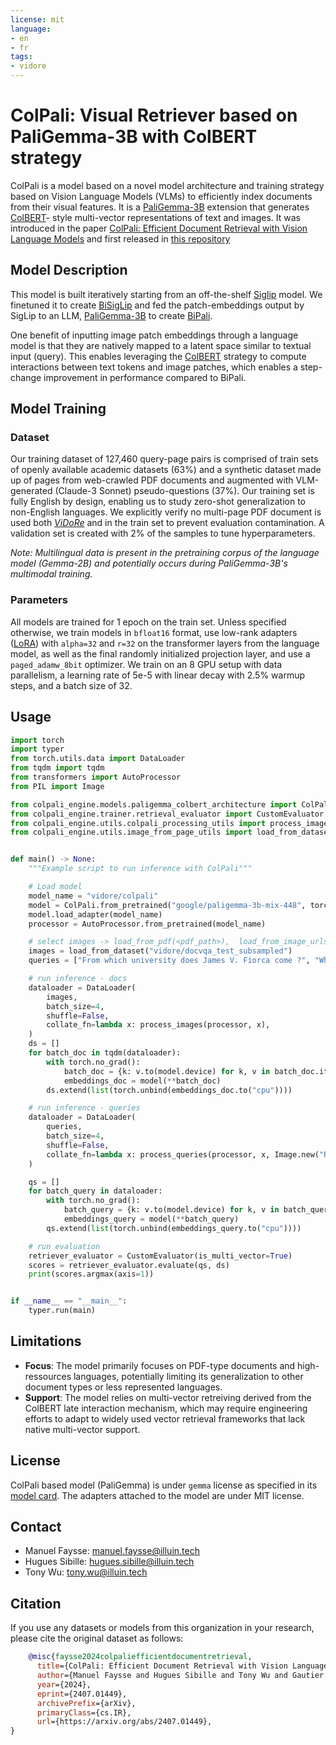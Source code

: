 ```yaml
---
license: mit
language:
- en
- fr
tags:
- vidore
---
```

# ColPali: Visual Retriever based on PaliGemma-3B with ColBERT strategy

ColPali is a model based on a novel model architecture and training strategy based on Vision Language Models (VLMs) to efficiently index documents from their visual features.
It is a [PaliGemma-3B](https://huggingface.co/google/paligemma-3b-mix-448) extension that generates [ColBERT](https://arxiv.org/abs/2004.12832)- style multi-vector representations of text and images. 
It was introduced in the paper [ColPali: Efficient Document Retrieval with Vision Language Models](https://arxiv.org/abs/2407.01449) and first released in [this repository](https://github.com/ManuelFay/colpali)

## Model Description

This model is built iteratively starting from an off-the-shelf [Siglip](https://huggingface.co/google/siglip-so400m-patch14-384) model. 
We finetuned it to create [BiSigLip](https://huggingface.co/vidore/bisiglip) and fed the patch-embeddings output by SigLip to an LLM, [PaliGemma-3B](https://huggingface.co/google/paligemma-3b-mix-448) to create [BiPali](https://huggingface.co/vidore/bipali). 

One benefit of inputting image patch embeddings through a language model is that they are natively mapped to a latent space similar to textual input (query). 
This enables leveraging the [ColBERT](https://arxiv.org/abs/2004.12832) strategy to compute interactions between text tokens and image patches, which enables a step-change improvement in performance compared to BiPali. 

## Model Training

### Dataset
Our training dataset of 127,460 query-page pairs is comprised of train sets of openly available academic datasets (63%) and a synthetic dataset made up of pages from web-crawled PDF documents and augmented with VLM-generated (Claude-3 Sonnet) pseudo-questions (37%). 
Our training set is fully English by design, enabling us to study zero-shot generalization to non-English languages. We explicitly verify no multi-page PDF document is used both [*ViDoRe*](https://huggingface.co/collections/vidore/vidore-benchmark-667173f98e70a1c0fa4db00d) and in the train set to prevent evaluation contamination. 
A validation set is created with 2% of the samples to tune hyperparameters.

*Note: Multilingual data is present in the pretraining corpus of the language model (Gemma-2B) and potentially occurs during PaliGemma-3B's multimodal training.*

### Parameters

All models are trained for 1 epoch on the train set. Unless specified otherwise, we train models in `bfloat16` format, use low-rank adapters ([LoRA](https://arxiv.org/abs/2106.09685)) 
with `alpha=32`  and `r=32` on the transformer layers from the language model, 
as well as the final randomly initialized projection layer, and use a `paged_adamw_8bit` optimizer. 
We train on an 8 GPU setup with data parallelism, a learning rate of 5e-5 with linear decay with 2.5% warmup steps, and a batch size of 32.

## Usage

```python
import torch
import typer
from torch.utils.data import DataLoader
from tqdm import tqdm
from transformers import AutoProcessor
from PIL import Image

from colpali_engine.models.paligemma_colbert_architecture import ColPali
from colpali_engine.trainer.retrieval_evaluator import CustomEvaluator
from colpali_engine.utils.colpali_processing_utils import process_images, process_queries
from colpali_engine.utils.image_from_page_utils import load_from_dataset


def main() -> None:
    """Example script to run inference with ColPali"""

    # Load model
    model_name = "vidore/colpali"
    model = ColPali.from_pretrained("google/paligemma-3b-mix-448", torch_dtype=torch.bfloat16, device_map="cuda").eval()
    model.load_adapter(model_name)
    processor = AutoProcessor.from_pretrained(model_name)

    # select images -> load_from_pdf(<pdf_path>),  load_from_image_urls(["<url_1>"]), load_from_dataset(<path>)
    images = load_from_dataset("vidore/docvqa_test_subsampled")
    queries = ["From which university does James V. Fiorca come ?", "Who is the japanese prime minister?"]

    # run inference - docs
    dataloader = DataLoader(
        images,
        batch_size=4,
        shuffle=False,
        collate_fn=lambda x: process_images(processor, x),
    )
    ds = []
    for batch_doc in tqdm(dataloader):
        with torch.no_grad():
            batch_doc = {k: v.to(model.device) for k, v in batch_doc.items()}
            embeddings_doc = model(**batch_doc)
        ds.extend(list(torch.unbind(embeddings_doc.to("cpu"))))

    # run inference - queries
    dataloader = DataLoader(
        queries,
        batch_size=4,
        shuffle=False,
        collate_fn=lambda x: process_queries(processor, x, Image.new("RGB", (448, 448), (255, 255, 255))),
    )

    qs = []
    for batch_query in dataloader:
        with torch.no_grad():
            batch_query = {k: v.to(model.device) for k, v in batch_query.items()}
            embeddings_query = model(**batch_query)
        qs.extend(list(torch.unbind(embeddings_query.to("cpu"))))

    # run evaluation
    retriever_evaluator = CustomEvaluator(is_multi_vector=True)
    scores = retriever_evaluator.evaluate(qs, ds)
    print(scores.argmax(axis=1))


if __name__ == "__main__":
    typer.run(main)

```

## Limitations

 - **Focus**: The model primarily focuses on PDF-type documents and high-ressources languages, potentially limiting its generalization to other document types or less represented languages.
 - **Support**: The model relies on multi-vector retreiving derived from the ColBERT late interaction mechanism, which may require engineering efforts to adapt to widely used vector retrieval frameworks that lack native multi-vector support.

## License

ColPali based model (PaliGemma) is under `gemma` license as specified in its [model card](https://huggingface.co/google/paligemma-3b-mix-448). The adapters attached to the model are under MIT license.

## Contact

- Manuel Faysse: manuel.faysse@illuin.tech
- Hugues Sibille: hugues.sibille@illuin.tech
- Tony Wu: tony.wu@illuin.tech

## Citation

If you use any datasets or models from this organization in your research, please cite the original dataset as follows:

```bibtex
    @misc{faysse2024colpaliefficientdocumentretrieval,
      title={ColPali: Efficient Document Retrieval with Vision Language Models}, 
      author={Manuel Faysse and Hugues Sibille and Tony Wu and Gautier Viaud and Céline Hudelot and Pierre Colombo},
      year={2024},
      eprint={2407.01449},
      archivePrefix={arXiv},
      primaryClass={cs.IR},
      url={https://arxiv.org/abs/2407.01449}, 
}
```
